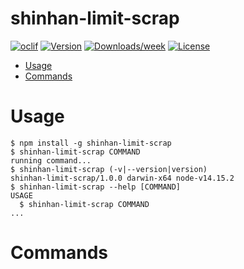 shinhan-limit-scrap
===================



[![oclif](https://img.shields.io/badge/cli-oclif-brightgreen.svg)](https://oclif.io)
[![Version](https://img.shields.io/npm/v/shinhan-limit-scrap.svg)](https://npmjs.org/package/shinhan-limit-scrap)
[![Downloads/week](https://img.shields.io/npm/dw/shinhan-limit-scrap.svg)](https://npmjs.org/package/shinhan-limit-scrap)
[![License](https://img.shields.io/npm/l/shinhan-limit-scrap.svg)](https://github.com/zeallat/shinhan-limit-scrap/blob/master/package.json)

<!-- toc -->
* [Usage](#usage)
* [Commands](#commands)
<!-- tocstop -->
# Usage
<!-- usage -->
```sh-session
$ npm install -g shinhan-limit-scrap
$ shinhan-limit-scrap COMMAND
running command...
$ shinhan-limit-scrap (-v|--version|version)
shinhan-limit-scrap/1.0.0 darwin-x64 node-v14.15.2
$ shinhan-limit-scrap --help [COMMAND]
USAGE
  $ shinhan-limit-scrap COMMAND
...
```
<!-- usagestop -->
# Commands
<!-- commands -->

<!-- commandsstop -->
